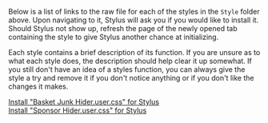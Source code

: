 Below is a list of links to the raw file for each of the styles in the `Style` folder above. Upon navigating to it, Stylus will ask you if you would like to install it. Should Stylus not show up, refresh the page of the newly opened tab containing the style to give Stylus another chance at initializing.

Each style contains a brief description of its function. If you are unsure as to what each style does, the description should help clear it up somewhat. If you still don't have an idea of a styles function, you can always give the style a try and remove it if you don't notice anything or if you don't like the changes it makes.

[Install "Basket Junk Hider.user.css" for Stylus](https://github.com/NeoNyaa/CSS-Tweaks/raw/main/Stylus/deliveroo.co.uk/Style/Basket%20Junk%20Hider.user.css)  
[Install "Sponsor Hider.user.css" for Stylus](https://github.com/NeoNyaa/CSS-Tweaks/raw/main/Stylus/deliveroo.co.uk/Style/Sponsor%20Hider.user.css)
